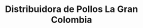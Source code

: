 ---
title: "Distribuidora de Pollos La Gran Colombia"
url: /duran/distribuidora-de-pollos-la-gran-colombia/
shop: carnicero
---